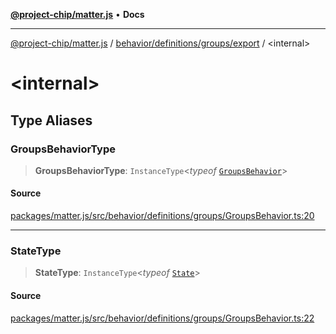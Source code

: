 [**@project-chip/matter.js**](../../../../../README.md) • **Docs**

***

[@project-chip/matter.js](../../../../../modules.md) / [behavior/definitions/groups/export](../README.md) / \<internal\>

# \<internal\>

## Type Aliases

### GroupsBehaviorType

> **GroupsBehaviorType**: `InstanceType`\<*typeof* [`GroupsBehavior`](../README.md#groupsbehavior)\>

#### Source

[packages/matter.js/src/behavior/definitions/groups/GroupsBehavior.ts:20](https://github.com/project-chip/matter.js/blob/7a8cbb56b87d4ccf34bec5a9a95ab40a1711324f/packages/matter.js/src/behavior/definitions/groups/GroupsBehavior.ts#L20)

***

### StateType

> **StateType**: `InstanceType`\<*typeof* [`State`](../classes/GroupsServer.md#state-1)\>

#### Source

[packages/matter.js/src/behavior/definitions/groups/GroupsBehavior.ts:22](https://github.com/project-chip/matter.js/blob/7a8cbb56b87d4ccf34bec5a9a95ab40a1711324f/packages/matter.js/src/behavior/definitions/groups/GroupsBehavior.ts#L22)
